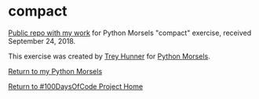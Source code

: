 # compact

[Public repo with my work](https://github.com/mUtterberg/python_morsels/tree/master/compact/) for Python Morsels "compact" exercise, received September 24, 2018.

This exercise was created by [Trey Hunner](https://treyhunner.com/) for [Python Morsels](https://try.pythonmorsels.com/).

[Return to my Python Morsels](https://mutterberg.github.io/python_morsels)

[Return to #100DaysOfCode Project Home](https://mutterberg.github.io)
